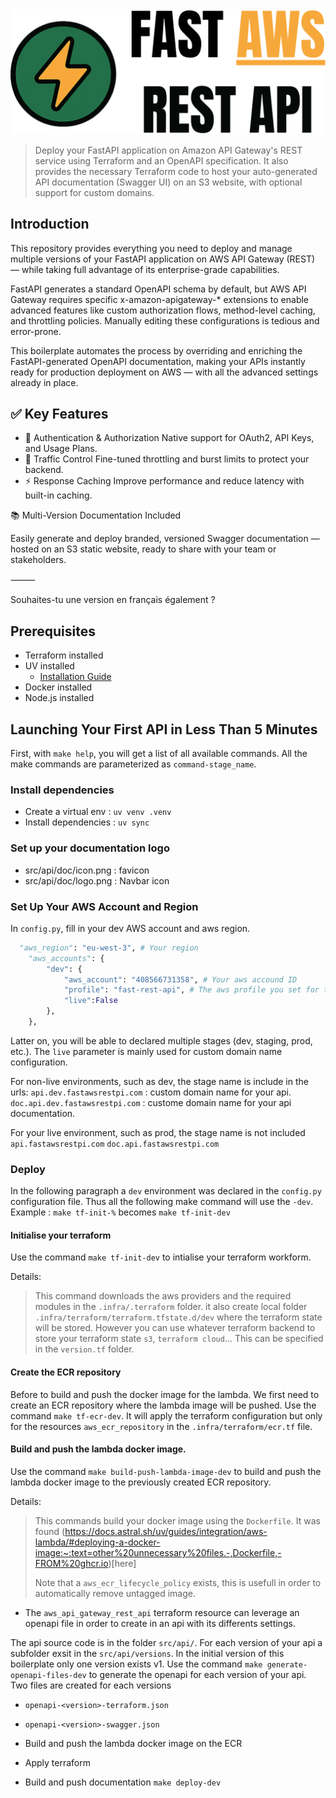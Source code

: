 <div style="text-align: center;">
  <img src="src/api/doc/logo.png" alt="logo">
</div>

> Deploy your FastAPI application on Amazon API Gateway's REST service using Terraform and an OpenAPI specification.
> It also provides the necessary Terraform code to host your auto-generated API documentation (Swagger UI) on an S3 website, with optional support for custom domains.



## Introduction

This repository provides everything you need to deploy and manage multiple versions of your FastAPI application on AWS API Gateway (REST) — while taking full advantage of its enterprise-grade capabilities.

FastAPI generates a standard OpenAPI schema by default, but AWS API Gateway requires specific x-amazon-apigateway-* extensions to enable advanced features like custom authorization flows, method-level caching, and throttling policies.
Manually editing these configurations is tedious and error-prone.

This boilerplate automates the process by overriding and enriching the FastAPI-generated OpenAPI documentation, making your APIs instantly ready for production deployment on AWS — with all the advanced settings already in place.

## ✅ Key Features
-	🔐 Authentication & Authorization
Native support for OAuth2, API Keys, and Usage Plans.
-	🚦 Traffic Control
Fine-tuned throttling and burst limits to protect your backend.
- ⚡ Response Caching
Improve performance and reduce latency with built-in caching.

📚 Multi-Version Documentation Included

Easily generate and deploy branded, versioned Swagger documentation — hosted on an S3 static website, ready to share with your team or stakeholders.

⸻

Souhaites-tu une version en français également ?
## Prerequisites

- Terraform installed
- UV installed
  - [Installation Guide](https://docs.astral.sh/uv/getting-started/installation/)
- Docker installed
- Node.js installed

## Launching Your First API in Less Than 5 Minutes

First, with `make help`, you will get a list of all available commands. All the make commands are parameterized as `command-stage_name`.

### Install dependencies

- Create a virtual env : `uv venv .venv`
- Install dependencies : `uv sync`

### Set up your documentation logo

- src/api/doc/icon.png : favicon
- src/api/doc/logo.png : Navbar icon

### Set Up Your AWS Account and Region
In `config.py`, fill in your dev AWS account and aws region.

```python
  "aws_region": "eu-west-3", # Your region
    "aws_accounts": {
        "dev": {
            "aws_account": "408566731358", # Your aws accound ID
            "profile": "fast-rest-api", # The aws profile you set for this account in your .aws/credentials file.
            "live":False
        },
    },
```
Latter on, you will be able to declared multiple stages (dev, staging, prod, etc.). The `live` parameter is mainly used for custom domain name configuration.

For non-live environments, such as dev, the stage name is include in the urls:
`api.dev.fastawsrestpi.com` : custom domain name for your api.
`doc.api.dev.fastawsrestpi.com` : custome domain name for your api documentation.

For your live environment, such as prod, the stage name is not included
`api.fastawsrestpi.com`
`doc.api.fastawsrestpi.com`

### Deploy

In the following paragraph a `dev` environment was declared in the `config.py` configuration file. Thus all the following make command will use the `-dev`.
Example : `make tf-init-%` becomes `make tf-init-dev`

#### Initialise your terraform

Use the command `make tf-init-dev` to intialise your terraform workform.

Details:

> This command downloads the aws providers and the required modules in the `.infra/.terraform` folder.
> it also create local folder `.infra/terraform/terraform.tfstate.d/dev` where the terraform state will be stored. However you can use whatever terraform backend to store your terraform state `s3`, `terraform cloud`... This can be specified in the `version.tf` folder.

#### Create the ECR repository

Before to build and push the docker image for the lambda. We first need to create an ECR repository where the lambda image will be pushed.
Use the command `make tf-ecr-dev`. It will apply the terraform configuration but only for the resources `aws_ecr_repository` in the `.infra/terraform/ecr.tf` file.

#### Build and push the lambda docker image.

Use the command `make build-push-lambda-image-dev` to build and push the lambda docker image to the previously created ECR repository.

Details:

> This commands build your docker image using the `Dockerfile`. It was found (https://docs.astral.sh/uv/guides/integration/aws-lambda/#deploying-a-docker-image:~:text=other%20unnecessary%20files.-,Dockerfile,-FROM%20ghcr.io)[here]
>
> Note that a `aws_ecr_lifecycle_policy` exists, this is usefull in order to automatically remove untagged image.

- The `aws_api_gateway_rest_api` terraform resource can leverage an openapi file in order to create in an api with its differents settings.

The api source code is in the folder `src/api/`. For each version of your api a subfolder exsit in the `src/api/versions`. In the initial version of this boilerplate only one version exists v1.
Use the command `make generate-openapi-files-dev` to generate the openapi for each version of your api. Two files are created for each versions

- `openapi-<version>-terraform.json`
- `openapi-<version>-swagger.json`

- Build and push the lambda docker image on the ECR
- Apply terraform
- Build and push documentation
  `make deploy-dev`

